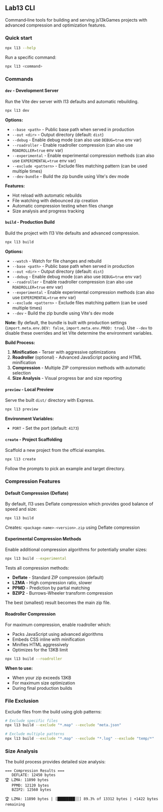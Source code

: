 ## Lab13 CLI

Command‑line tools for building and serving js13kGames projects with advanced compression and optimization features.

### Quick start

```bash
npx l13 --help
```

Run a specific command:

```bash
npx l13 <command>
```

### Commands

#### `dev` - Development Server

Run the Vite dev server with l13 defaults and automatic rebuilding.

```bash
npx l13 dev
```

**Options:**

- `--base <path>` - Public base path when served in production
- `--out <dir>` - Output directory (default: `dist`)
- `--debug` - Enable debug mode (can also use `DEBUG=true` env var)
- `--roadroller` - Enable roadroller compression (can also use `ROADROLLER=true` env var)
- `--experimental` - Enable experimental compression methods (can also use `EXPERIMENTAL=true` env var)
- `--exclude <pattern>` - Exclude files matching pattern (can be used multiple times)
- `--dev-bundle` - Build the zip bundle using Vite's dev mode

**Features:**

- Hot reload with automatic rebuilds
- File watching with debounced zip creation
- Automatic compression testing when files change
- Size analysis and progress tracking

#### `build` - Production Build

Build the project with l13 Vite defaults and advanced compression.

```bash
npx l13 build
```

**Options:**

- `--watch` - Watch for file changes and rebuild
- `--base <path>` - Public base path when served in production
- `--out <dir>` - Output directory (default: `dist`)
- `--debug` - Enable debug mode (can also use `DEBUG=true` env var)
- `--roadroller` - Enable roadroller compression (can also use `ROADROLLER=true` env var)
- `--experimental` - Enable experimental compression methods (can also use `EXPERIMENTAL=true` env var)
- `--exclude <pattern>` - Exclude files matching pattern (can be used multiple times)
- `--dev` - Build the zip bundle using Vite's dev mode

**Note:** By default, the bundle is built with production settings (`import.meta.env.DEV: false`, `import.meta.env.PROD: true`). Use `--dev` to disable these overrides and let Vite determine the environment variables.

**Build Process:**

1. **Minification** - Terser with aggressive optimizations
2. **Roadroller** (optional) - Advanced JavaScript packing and HTML minification
3. **Compression** - Multiple ZIP compression methods with automatic selection
4. **Size Analysis** - Visual progress bar and size reporting

#### `preview` - Local Preview

Serve the built `dist/` directory with Express.

```bash
npx l13 preview
```

**Environment Variables:**

- `PORT` - Set the port (default: `4173`)

#### `create` - Project Scaffolding

Scaffold a new project from the official examples.

```bash
npx l13 create
```

Follow the prompts to pick an example and target directory.

### Compression Features

#### Default Compression (Deflate)

By default, l13 uses Deflate compression which provides good balance of speed and size:

```bash
npx l13 build
```

Creates: `<package-name>-<version>.zip` using Deflate compression

#### Experimental Compression Methods

Enable additional compression algorithms for potentially smaller sizes:

```bash
npx l13 build --experimental
```

Tests all compression methods:

- **Deflate** - Standard ZIP compression (default)
- **LZMA** - High compression ratio, slower
- **PPMD** - Prediction by partial matching
- **BZIP2** - Burrows-Wheeler transform compression

The best (smallest) result becomes the main zip file.

#### Roadroller Compression

For maximum compression, enable roadroller which:

- Packs JavaScript using advanced algorithms
- Embeds CSS inline with minification
- Minifies HTML aggressively
- Optimizes for the 13KB limit

```bash
npx l13 build --roadroller
```

**When to use:**

- When your zip exceeds 13KB
- For maximum size optimization
- During final production builds

### File Exclusion

Exclude files from the build using glob patterns:

```bash
# Exclude specific files
npx l13 build --exclude "*.map" --exclude "meta.json"

# Exclude multiple patterns
npx l13 build --exclude "*.map" --exclude "*.log" --exclude "temp/*"
```

### Size Analysis

The build process provides detailed size analysis:

```
=== Compression Results ===
   DEFLATE: 12450 bytes
🏆 LZMA: 11890 bytes
   PPMD: 12120 bytes
   BZIP2: 12560 bytes

🏆 LZMA: 11890 bytes | [████████░░] 89.3% of 13312 bytes | +1422 bytes remaining
```
